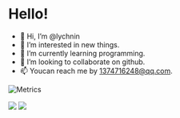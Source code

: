 # Hello!
- 👋 Hi, I’m @lychnin
- 👀 I’m interested in new things.
- 🌱 I’m currently learning programming.
- 💞️ I’m looking to collaborate on github.
- 📫 Youcan reach me by 1374716248@qq.com.

<!---
lychnin/lychnin is a ✨ special ✨ repository because its `README.md` (this file) appears on your GitHub profile.
You can click the Preview link to take a look at your changes.
--->
![Metrics](https://metrics.lecoq.io/lychnin?template=classic&base=header%2C%20activity%2C%20community%2C%20repositories%2C%20metadata&base.indepth=false&base.hireable=false&base.skip=false&config.timezone=Asia%2FShanghai)

<img align="center" src="https://github-readme-stats.vercel.app/api?username=lychnin&show_icons=true" />
<img align="center" src="https://github-readme-stats.vercel.app/api/top-langs/?username=lychnin&layout=compact&langs_count=8" />
